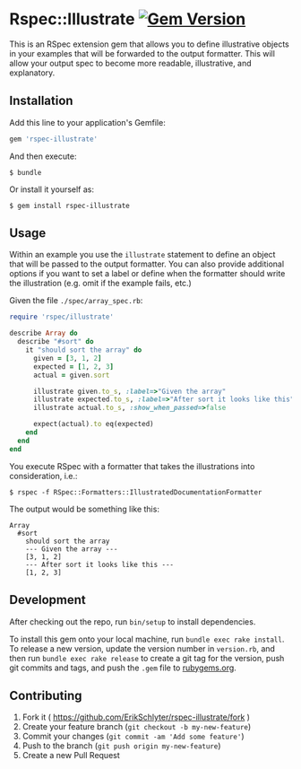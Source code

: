 # Rspec::Illustrate [![Gem Version](https://badge.fury.io/rb/rspec-illustrate.svg)](http://badge.fury.io/rb/rspec-illustrate)


This is an RSpec extension gem that allows you to define illustrative objects in
your examples that will be forwarded to the output formatter. This will allow
your output spec to become more readable, illustrative, and explanatory.


## Installation

Add this line to your application's Gemfile:

```ruby
gem 'rspec-illustrate'
```

And then execute:

    $ bundle

Or install it yourself as:

    $ gem install rspec-illustrate

## Usage

Within an example you use the `illustrate` statement to define an object that
will be passed to the output formatter. You can also provide additional options
if you want to set a label or define when the formatter should write the
illustration (e.g. omit if the example fails, etc.)

Given the file `./spec/array_spec.rb`:

```ruby
require 'rspec/illustrate'

describe Array do
  describe "#sort" do
    it "should sort the array" do
      given = [3, 1, 2]
      expected = [1, 2, 3]
      actual = given.sort

      illustrate given.to_s, :label=>"Given the array"
      illustrate expected.to_s, :label=>"After sort it looks like this"
      illustrate actual.to_s, :show_when_passed=>false

      expect(actual).to eq(expected)
    end
  end
end
```

You execute RSpec with a formatter that takes the illustrations into
consideration, i.e.:

    $ rspec -f RSpec::Formatters::IllustratedDocumentationFormatter

The output would be something like this:

```
Array
  #sort
    should sort the array
    --- Given the array ---
    [3, 1, 2]
    --- After sort it looks like this ---
    [1, 2, 3]
```


## Development

After checking out the repo, run `bin/setup` to install dependencies.

To install this gem onto your local machine, run `bundle exec rake install`. To
release a new version, update the version number in `version.rb`, and then run
`bundle exec rake release` to create a git tag for the version, push git commits
and tags, and push the `.gem` file to [rubygems.org](https://rubygems.org).

## Contributing

1. Fork it ( https://github.com/ErikSchlyter/rspec-illustrate/fork )
2. Create your feature branch (`git checkout -b my-new-feature`)
3. Commit your changes (`git commit -am 'Add some feature'`)
4. Push to the branch (`git push origin my-new-feature`)
5. Create a new Pull Request
